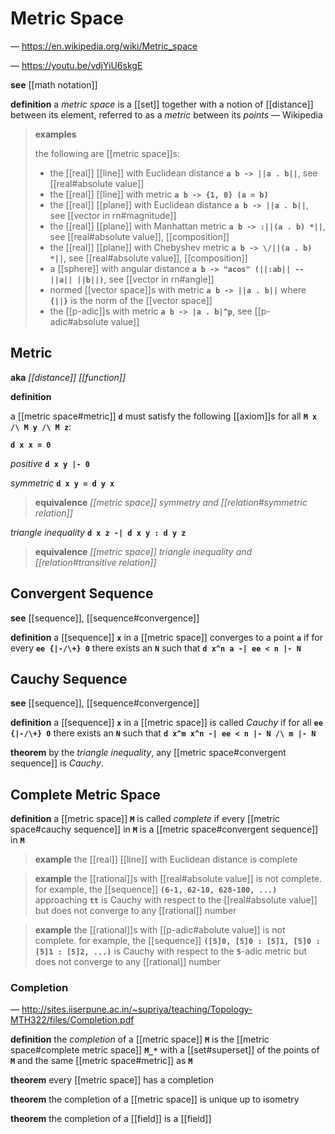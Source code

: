 # Metric Space

&mdash; <https://en.wikipedia.org/wiki/Metric_space>

&mdash; <https://youtu.be/vdjYiU6skgE>

**see** [[math notation]]

**definition** a _metric space_ is a [[set]] together with a notion of [[distance]] between its element, referred to as a _metric_ between its _points_ &mdash; Wikipedia

> **examples**
>
> the following are [[metric space]]s:
>
> - the [[real]] [[line]] with Euclidean distance **`a b -> ||a . b||`**, see [[real#absolute value]]
> - the [[real]] [[line]] with metric **`a b -> {1, 0} (a = b)`**
> - the [[real]] [[plane]] with Euclidean distance **`a b -> ||a . b||`**, see [[vector in rn#magnitude]]
> - the [[real]] [[plane]] with Manhattan metric **`a b -> :||(a . b) *||`**, see [[real#absolute value]], [[composition]]
> - the [[real]] [[plane]] with Chebyshev metric **`a b -> \/||(a . b) *||`**, see [[real#absolute value]], [[composition]]
> - a [[sphere]] with angular distance **`a b -> "acos" (||:ab|| -- ||a|| ||b||)`**, see [[vector in rn#angle]]
> - normed [[vector space]]s with metric **`a b -> ||a . b||`** where **`{||}`** is the norm of the [[vector space]]
> - the [[p-adic]]s with metric **`a b -> |a . b|^p`**, see [[p-adic#absolute value]]

## Metric

**aka** _[[distance]] [[function]]_

**definition**

a [[metric space#metric]] **`d`** must satisfy the following [[axiom]]s for all **`M x /\ M y /\ M z`**:

**`d x x = 0`**

_positive_ **`d x y |- 0`**

_symmetric_ **`d x y = d y x`**

> **equivalence** _[[metric space]] symmetry and [[relation#symmetric relation]]_

_triangle inequality_ **`d x z -| d x y : d y z`**

> **equivalence** _[[metric space]] triangle inequality and [[relation#transitive relation]]_

## Convergent Sequence

**see** [[sequence]], [[sequence#convergence]]

**definition** a [[sequence]] **`x`** in a [[metric space]] converges to a point **`a`** if for every **`ee {|-/\+} 0`** there exists an **`N`** such that **`d x^n a -| ee < n |- N`**

## Cauchy Sequence

**see** [[sequence]], [[sequence#convergence]]

**definition** a [[sequence]] **`x`** in a [[metric space]] is called _Cauchy_ if for all **`ee {|-/\+} 0`** there exists an **`N`** such that **`d x^m x^n -| ee < n |- N /\ m |- N`**

**theorem** by the _triangle inequality_, any [[metric space#convergent sequence]] is _Cauchy_.

## Complete Metric Space

**definition** a [[metric space]] **`M`** is called _complete_ if every [[metric space#cauchy sequence]] in **`M`** is a [[metric space#convergent sequence]] in **`M`**

> **example** the [[real]] [[line]] with Euclidean distance is complete

> **example** the [[rational]]s with [[real#absolute value]] is not complete. for example, the [[sequence]] **`(6-1, 62-10, 628-100, ...)`** approaching **`tt`** is Cauchy with respect to the [[real#absolute value]] but does not converge to any [[rational]] number

> **example** the [[rational]]s with [[p-adic#abolute value]] is not complete. for example, the [[sequence]] **`([5]0, [5]0 : [5]1, [5]0 : [5]1 : [5]2, ...)`** is Cauchy with respect to the **`5`**-adic metric but does not converge to any [[rational]] number

### Completion

&mdash; <http://sites.iiserpune.ac.in/~supriya/teaching/Topology-MTH322/files/Completion.pdf>

**definition** the _completion_ of a [[metric space]] **`M`** is the [[metric space#complete metric space]] **`M_*`** with a [[set#superset]] of the points of **`M`** and the same [[metric space#metric]] as **`M`**

**theorem** every [[metric space]] has a completion

**theorem** the completion of a [[metric space]] is unique up to isometry

**theorem** the completion of a [[field]] is a [[field]]
